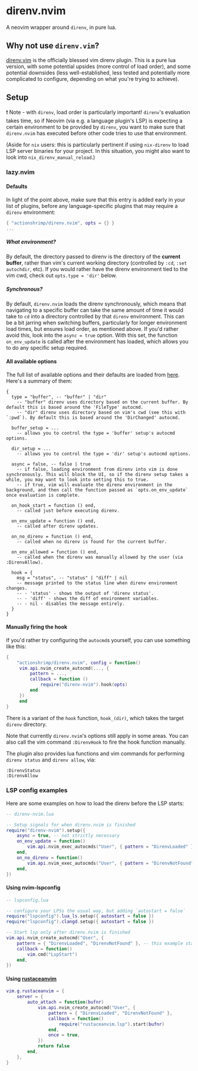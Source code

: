 # direnv.nvim

A neovim wrapper around `direnv`, in pure lua.

## Why not use `direnv.vim`?

[direnv.vim](https://github.com/direnv/direnv.vim) is the officially blessed vim direnv plugin. This is a pure lua version, with some potential upsides (more control of load order), and some potential downsides (less well-established, less tested and potentially more complicated to configure, depending on what you're trying to achieve).

## Setup

:exclamation: Note - with `direnv`, load order is particularly important! `direnv`'s evaluation takes time, so if Neovim (via e.g. a language plugin's LSP) is expecting a certain environment to be provided by `direnv`, you want to make sure that `direnv.nvim` has executed before other code tries to use that environment.

(Aside for `nix` users: this is particularly pertinent if using `nix-direnv` to load LSP server binaries for your project. In this situation, you might also want to look into `nix_direnv_manual_reload`.)

### lazy.nvim

#### Defaults

In light of the point above, make sure that this entry is added early in your list of plugins, before any language-specific plugins that may require a `direnv` environment:

```lua
{ "actionshrimp/direnv.nvim", opts = {} }
...
```

##### What environment?

By default, the directory passed to direnv is the directory of the __current buffer__, rather than vim's current working directory (controlled by `:cd`, `:set autochdir`, etc). If you would rather have the direnv environment tied to the vim cwd, check out `opts.type = 'dir'` below.

##### Synchronous?

By default, `direnv.nvim` loads the direnv synchronously, which means that navigating to a specific buffer can take the same amount of time it would take to `cd` into a directory controlled by that `direnv` environment. This can be a bit jarring when switching buffers, particularly for longer environment load times, but ensures load order, as mentioned above. If you'd rather avoid this, look into the `async = true` option. With this set, the function `on_env_update` is called after the environment has loaded, which allows you to do any specific setup required.

#### All available options

The full list of available options and their defaults are loaded from [here](./lua/direnv-nvim/opts.lua). Here's a summary of them:

```
{
  type = "buffer", -- "buffer" | "dir"
    -- "buffer" direnv uses directory based on the current buffer. By default this is based around the 'FileType' autocmd.
    -- "dir" direnv uses directory based on vim's cwd (see this with `:pwd`). By default this is based around the 'DirChanged' autocmd.

  buffer_setup = ...
    -- allows you to control the type = 'buffer' setup's autocmd options.

  dir_setup = ...
    -- allows you to control the type = 'dir' setup's autocmd options.

  async = false, -- false | true
    -- if false, loading environment from direnv into vim is done synchronously. This will block the UI, so if the direnv setup takes a while, you may want to look into setting this to true.
    -- if true, vim will evaluate the direnv environment in the background, and then call the function passed as `opts.on_env_update` once evaluation is complete.

  on_hook_start = function () end,
    -- called just before executing direnv.

  on_env_update = function () end,
    -- called after direnv updates.

  on_no_direnv = function () end,
    -- called when no direnv is found for the current buffer.

  on_env_allowed = function () end,
    -- called when the direnv was manually allowed by the user (via :DirenvAllow).

  hook = {
    msg = "status", -- "status" | "diff" | nil
    -- message printed to the status line when direnv environment changes.
    -- - 'status' - shows the output of 'direnv status'.
    -- - 'diff' - shows the diff of environment variables.
    -- - nil - disables the message entirely.
  }
}
```

#### Manually firing the hook

If you'd rather try configuring the `autocmd`s yourself, you can use something like this:

```lua
{
    "actionshrimp/direnv.nvim", config = function() 
     vim.api.nvim_create_autocmd(..., {
         pattern = ...,
         callback = function ()
             require("direnv-nvim").hook(opts)
         end
     })
     end
}
```

There is a variant of the `hook` function, `hook_(dir)`, which takes the target `direnv` directory.

Note that currently `direnv.nvim`'s options still apply in some areas. You can also call the vim command `:DirenvHook` to fire the hook function manually.

The plugin also provides lua functions and vim commands for performing `direnv status` and `direnv allow`, via:

```
:DirenvStatus
:DirenvAllow
```

### LSP config examples

Here are some examples on how to load the direnv before the LSP starts:

``` lua
-- direnv-nvim.lua

-- Setup signals for when direnv.nvim is finished
require("direnv-nvim").setup({
	async = true, -- not strictly necessary
	on_env_update = function()
		vim.api.nvim_exec_autocmds("User", { pattern = "DirenvLoaded" })
	end,
	on_no_direnv = function()
		vim.api.nvim_exec_autocmds("User", { pattern = "DirenvNotFound" })
	end,
})
```

#### Using nvim-lspconfig

``` lua
-- lspconfig.lua

-- configure your LPSs the usual way, but adding `autostart = false`
require("lspconfig").lua_ls.setup({ autostart = false })
require("lspconfig").clangd.setup({ autostart = false })

-- Start lsp only after direnv.nvim is finished
vim.api.nvim_create_autocmd("User", {
	pattern = { "DirenvLoaded", "DirenvNotFound" }, -- this example starts the lsp when the direnv was loaded or when there is no .envrc found
	callback = function()
		vim.cmd("LspStart")
	end,
})
```

#### Using [rustaceanvim](https://github.com/mrcjkb/rustaceanvim)

``` lua
vim.g.rustaceanvim = {
	server = {
		auto_attach = function(bufnr)
			vim.api.nvim_create_autocmd("User", {
				pattern = { "DirenvLoaded", "DirenvNotFound" },
				callback = function()
					require("rustaceanvim.lsp").start(bufnr)
				end,
				once = true,
			})
			return false
		end,
	},
}
```
